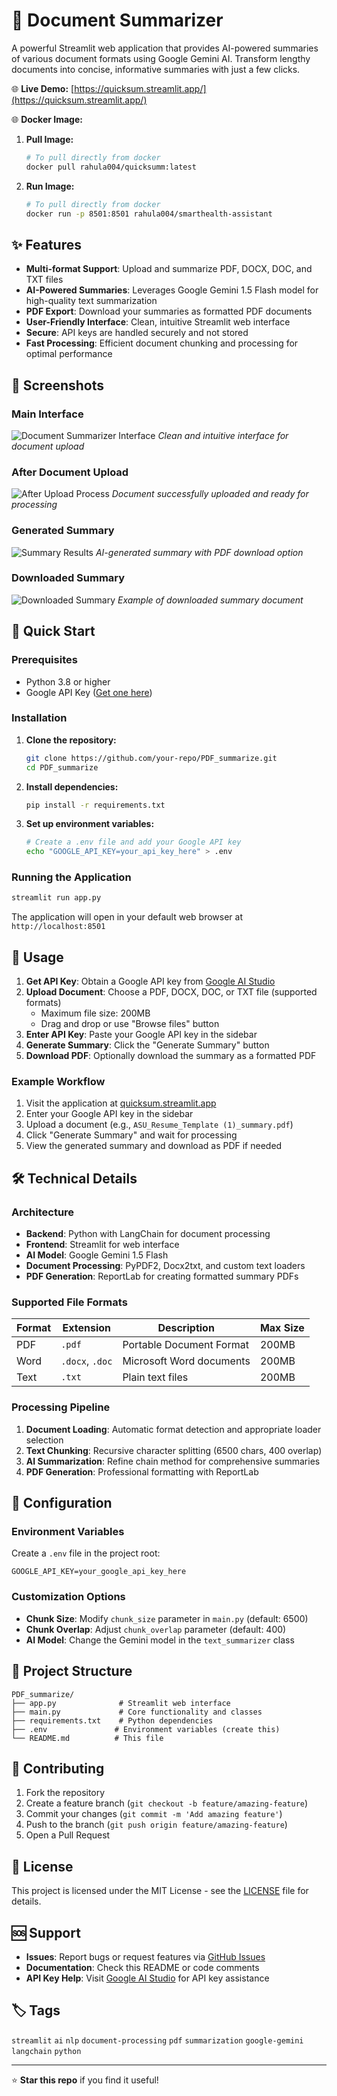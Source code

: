 # 📄 Document Summarizer

A powerful Streamlit web application that provides AI-powered summaries of various document formats using Google Gemini AI. Transform lengthy documents into concise, informative summaries with just a few clicks.

🌐 **Live Demo:** [https://quicksum.streamlit.app/](https://quicksum.streamlit.app/)

🌐 **Docker Image:**
1. **Pull Image:**
   ```bash
   # To pull directly from docker
   docker pull rahula004/quicksumm:latest
   ```
2. **Run Image:**
   ```bash
   # To pull directly from docker
   docker run -p 8501:8501 rahula004/smarthealth-assistant
   ```

## ✨ Features

- **Multi-format Support**: Upload and summarize PDF, DOCX, DOC, and TXT files
- **AI-Powered Summaries**: Leverages Google Gemini 1.5 Flash model for high-quality text summarization
- **PDF Export**: Download your summaries as formatted PDF documents
- **User-Friendly Interface**: Clean, intuitive Streamlit web interface
- **Secure**: API keys are handled securely and not stored
- **Fast Processing**: Efficient document chunking and processing for optimal performance

## 📸 Screenshots

### Main Interface

![Document Summarizer Interface](Pictures/home.png)
_Clean and intuitive interface for document upload_

### After Document Upload

![After Upload Process](Pictures/after_uploading_document.png)
_Document successfully uploaded and ready for processing_

### Generated Summary

![Summary Results](Pictures/summary.png)
_AI-generated summary with PDF download option_

### Downloaded Summary

![Downloaded Summary](Pictures/downloaded_summary.png)
_Example of downloaded summary document_

## 🚀 Quick Start

### Prerequisites

- Python 3.8 or higher
- Google API Key ([Get one here](https://makersuite.google.com/app/apikey))

### Installation

1. **Clone the repository:**

   ```bash
   git clone https://github.com/your-repo/PDF_summarize.git
   cd PDF_summarize
   ```

2. **Install dependencies:**

   ```bash
   pip install -r requirements.txt
   ```

3. **Set up environment variables:**
   ```bash
   # Create a .env file and add your Google API key
   echo "GOOGLE_API_KEY=your_api_key_here" > .env
   ```

### Running the Application

```bash
streamlit run app.py
```

The application will open in your default web browser at `http://localhost:8501`

## 📖 Usage

1. **Get API Key**: Obtain a Google API key from [Google AI Studio](https://makersuite.google.com/app/apikey)
2. **Upload Document**: Choose a PDF, DOCX, DOC, or TXT file (supported formats)
   - Maximum file size: 200MB
   - Drag and drop or use "Browse files" button
3. **Enter API Key**: Paste your Google API key in the sidebar
4. **Generate Summary**: Click the "Generate Summary" button
5. **Download PDF**: Optionally download the summary as a formatted PDF

### Example Workflow

1. Visit the application at [quicksum.streamlit.app](https://quicksum.streamlit.app/)
2. Enter your Google API key in the sidebar
3. Upload a document (e.g., `ASU_Resume_Template (1)_summary.pdf`)
4. Click "Generate Summary" and wait for processing
5. View the generated summary and download as PDF if needed

## 🛠️ Technical Details

### Architecture

- **Backend**: Python with LangChain for document processing
- **Frontend**: Streamlit for web interface
- **AI Model**: Google Gemini 1.5 Flash
- **Document Processing**: PyPDF2, Docx2txt, and custom text loaders
- **PDF Generation**: ReportLab for creating formatted summary PDFs

### Supported File Formats

| Format | Extension       | Description              | Max Size |
| ------ | --------------- | ------------------------ | -------- |
| PDF    | `.pdf`          | Portable Document Format | 200MB    |
| Word   | `.docx`, `.doc` | Microsoft Word documents | 200MB    |
| Text   | `.txt`          | Plain text files         | 200MB    |

### Processing Pipeline

1. **Document Loading**: Automatic format detection and appropriate loader selection
2. **Text Chunking**: Recursive character splitting (6500 chars, 400 overlap)
3. **AI Summarization**: Refine chain method for comprehensive summaries
4. **PDF Generation**: Professional formatting with ReportLab

## 🔧 Configuration

### Environment Variables

Create a `.env` file in the project root:

```env
GOOGLE_API_KEY=your_google_api_key_here
```

### Customization Options

- **Chunk Size**: Modify `chunk_size` parameter in `main.py` (default: 6500)
- **Chunk Overlap**: Adjust `chunk_overlap` parameter (default: 400)
- **AI Model**: Change the Gemini model in the `text_summarizer` class

## 📁 Project Structure

```
PDF_summarize/
├── app.py              # Streamlit web interface
├── main.py             # Core functionality and classes
├── requirements.txt    # Python dependencies
├── .env               # Environment variables (create this)
└── README.md          # This file
```

## 🤝 Contributing

1. Fork the repository
2. Create a feature branch (`git checkout -b feature/amazing-feature`)
3. Commit your changes (`git commit -m 'Add amazing feature'`)
4. Push to the branch (`git push origin feature/amazing-feature`)
5. Open a Pull Request

## 📄 License

This project is licensed under the MIT License - see the [LICENSE](LICENSE) file for details.

## 🆘 Support

- **Issues**: Report bugs or request features via [GitHub Issues](https://github.com/your-repo/PDF_summarize/issues)
- **Documentation**: Check this README or code comments
- **API Key Help**: Visit [Google AI Studio](https://makersuite.google.com/app/apikey) for API key assistance

## 🏷️ Tags

`streamlit` `ai` `nlp` `document-processing` `pdf` `summarization` `google-gemini` `langchain` `python`

---

⭐ **Star this repo** if you find it useful!
